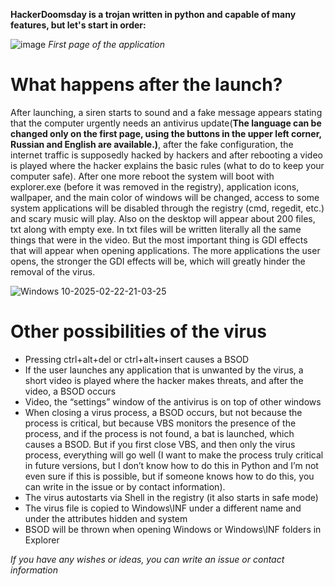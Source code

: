 **HackerDoomsday is a trojan written in python and capable of many features, but let's start in order:**

![image](https://github.com/user-attachments/assets/f70b3456-6d21-46d1-ad92-de26f7794313)
*First page of the application*

# What happens after the launch?

After launching, a siren starts to sound and a fake message appears stating that the computer urgently needs an antivirus update(**The language can be changed only on the first page, using the buttons in the upper left corner, Russian and English are available.)**, after the fake configuration, the internet traffic is supposedly hacked by hackers and after rebooting a video is played where the hacker explains the basic rules (what to do to keep your computer safe). After one more reboot the system will boot with explorer.exe (before it was removed in the registry), application icons, wallpaper, and the main color of windows will be changed, access to some system applications will be disabled through the registry (cmd, regedit, etc.) and scary music will play. Also on the desktop will appear about 200 files, txt along with empty exe. In txt files will be written literally all the same things that were in the video. But the most important thing is GDI effects that will appear when opening applications. The more applications the user opens, the stronger the GDI effects will be, which will greatly hinder the removal of the virus. 

![Windows 10-2025-02-22-21-03-25](https://github.com/user-attachments/assets/59f01a29-6b12-4ba5-9fc7-d63d25fa6fb8)

# Other possibilities of the virus
- Pressing ctrl+alt+del or ctrl+alt+insert causes a BSOD
- If the user launches any application that is unwanted by the virus, a short video is played where the hacker makes threats, and after the video, a BSOD occurs
- Video, the “settings” window of the antivirus is on top of other windows
- When closing a virus process, a BSOD occurs, but not because the process is critical, but because VBS monitors the presence of the process, and if the process is not found, a bat is launched, which causes a BSOD. But if you first close VBS, and then only the virus process, everything will go well (I want to make the process truly critical in future versions, but I don’t know how to do this in Python and I’m not even sure if this is possible, but if someone knows how to do this, you can write in the issue or by contact information).
- The virus autostarts via Shell in the registry (it also starts in safe mode)
- The virus file is copied to Windows\INF under a different name and under the attributes hidden and system
- BSOD will be thrown when opening Windows or Windows\INF folders in Explorer
  
*If you have any wishes or ideas, you can write an issue or contact information* 
